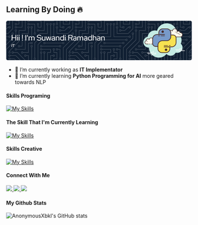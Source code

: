 ## Learning By Doing 🔥

![Suwandi Ramadhan](img/github-header-image-2.png)

- 💼 I’m currently working as **IT Implementator**
- 🐍 I’m currently learning **Python Programming for AI** more geared towards NLP


#### Skills Programing

[![My Skills](https://skillicons.dev/icons?i=vscode,html,css,bootstrap,mysql&theme=light)](https://skillicons.dev)
<br>

#### The Skill That I'm Currently Learning

[![My Skills](https://skillicons.dev/icons?i=py,sklearn,tensorflow&theme=light)](https://skillicons.dev)
<br>

#### Skills Creative

[![My Skills](https://skillicons.dev/icons?i=ps,pr,sketchup,&theme=light)](https://skillicons.dev)
<br>

#### Connect With Me

<p align="left">
  <a href="http://www.linkedin.com/in/suwandi-ramadhan-81a1b3126">
    <img src="https://skillicons.dev/icons?i=linkedin" />
  </a>
  <a href="https://www.instagram.com/suwandi_ramadhan?igsh=MXRnYXd4czZ2a293aA==">
    <img src="https://skillicons.dev/icons?i=instagram" />
  </a>
  <a href="Dicordapp.com/users/454404363218059264">
    <img src="https://skillicons.dev/icons?i=discord" />
  </a>
</p>

#### My Github Stats

![AnonymousXbkl's GitHub stats](https://github-readme-stats.vercel.app/api?username=AnonymousXbkl&hide_rank=true&show_icons=true&theme=tokyonight)